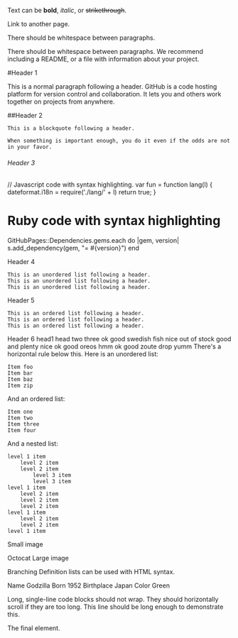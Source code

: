 Text can be **bold**, *italic*, or ~~strikethrough~~.

Link to another page.

There should be whitespace between paragraphs.

There should be whitespace between paragraphs. We recommend including a README, or a file with information about your project.

#Header 1

This is a normal paragraph following a header. GitHub is a code hosting platform for version control and collaboration. It lets you and others work together on projects from anywhere.

##Header 2

    This is a blockquote following a header.

    When something is important enough, you do it even if the odds are not in your favor.

###### Header 3

// Javascript code with syntax highlighting.
var fun = function lang(l) {
  dateformat.i18n = require('./lang/' + l)
  return true;
}

# Ruby code with syntax highlighting
GitHubPages::Dependencies.gems.each do |gem, version|
  s.add_dependency(gem, "= #{version}")
end

Header 4

    This is an unordered list following a header.
    This is an unordered list following a header.
    This is an unordered list following a header.

Header 5

    This is an ordered list following a header.
    This is an ordered list following a header.
    This is an ordered list following a header.

Header 6
head1 	head two 	three
ok 	good swedish fish 	nice
out of stock 	good and plenty 	nice
ok 	good oreos 	hmm
ok 	good zoute drop 	yumm
There's a horizontal rule below this.
Here is an unordered list:

    Item foo
    Item bar
    Item baz
    Item zip

And an ordered list:

    Item one
    Item two
    Item three
    Item four

And a nested list:

    level 1 item
        level 2 item
        level 2 item
            level 3 item
            level 3 item
    level 1 item
        level 2 item
        level 2 item
        level 2 item
    level 1 item
        level 2 item
        level 2 item
    level 1 item

Small image

Octocat
Large image

Branching
Definition lists can be used with HTML syntax.

Name
    Godzilla
Born
    1952
Birthplace
    Japan
Color
    Green

Long, single-line code blocks should not wrap. They should horizontally scroll if they are too long. This line should be long enough to demonstrate this.

The final element.

